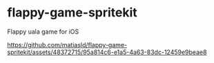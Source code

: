 # flappy-game-spritekit

Flappy uala game for iOS



https://github.com/matiasld/flappy-game-spritekit/assets/48372715/95a814c6-e1a5-4a63-83dc-12459e9beae8

